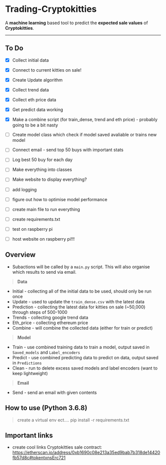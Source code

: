 # Trading-Cryptokitties
A <b>machine learning</b> based tool to predict the <b>expected sale values</b> of <b>Cryptokitties</b>. 

---

## To Do
- [x] Collect initial data
- [x] Connect to current kitties on sale!
- [x] Create Update algorithm
- [x] Collect trend data
- [x] Collect eth price data
- [x] Get predict data working
- [x] Make a combine script (for train_dense, trend and eth price) - probably going to be a bit nasty
- [ ] Create model class which check if model saved avaliable or trains new model
- [ ] Connect email - send top 50 buys with important stats
- [ ] Log best 50 buy for each day
- [ ] Make everything into classes
- [ ] Make website to display everything?
- [ ] add logging
- [ ] figure out how to optimise model performance
- [ ] create main file to run everything
- [ ] create requirements.txt
- [ ] test on raspberry pi
- [ ] host website on raspberry pi!!!


## Overview
- Subactions will be called by a `main.py` script. This will also organise which results to send via email.

> **Data**
- Initial - collecting all of the initial data to be used, should only be run once
- Update - used to update the `train_dense.csv` with the latest data
- Prediction - collecting the latest data for kitties on sale (~50,000) through steps of 500-1000
- Trends - collecting google trend data
- Eth_price - collecting ethereum price 
- Combine - will combine the collected data (either for train or predict)

> **Model**
- Train - use combined training data to train a model, output saved in `Saved_models` and `Label_encoders`
- Predict - use combined predicting data to predict on data, output saved in `Predictions`
- Clean - run to delete excess saved models and label encoders (want to keep lightweight)

> **Email** 
- Send - send an email with given contents 

## How to use (Python 3.6.8)

> create a virtual env ect....
pip install -r requirements.txt



## Important links

- create cool links
Cryptokitties sale contract:
https://etherscan.io/address/0xb1690c08e213a35ed9bab7b318de14420fb57d8c#tokentxnsErc721